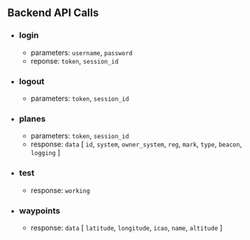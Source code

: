 ## Backend API Calls

- ### login
  - parameters: `username`, `password`
  - reponse: `token`, `session_id`
- ### logout
  - parameters: `token`, `session_id`
- ### planes
  - parameters: `token`, `session_id`
  - response: `data` [ `id`, `system`, `owner_system`, `reg`, `mark`, `type`, `beacon`, `logging` ]
- ### test
  - response: `working`
- ### waypoints
  - response: `data` [ `latitude`, `longitude`, `icao`, `name`, `altitude` ]
